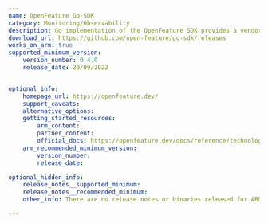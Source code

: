 ```yaml
---
name: OpenFeature Go-SDK
category: Monitoring/Observability
description: Go implementation of the OpenFeature SDK provides a vendor-agnostic, community-driven API for feature flagging.
download_url: https://github.com/open-feature/go-sdk/releases
works_on_arm: true
supported_minimum_version:
    version_number: 0.4.0
    release_date: 20/09/2022


optional_info:
    homepage_url: https://openfeature.dev/
    support_caveats:
    alternative_options:
    getting_started_resources:
        arm_content:
        partner_content:
        official_docs: https://openfeature.dev/docs/reference/technologies/server/go
    arm_recommended_minimum_version:
        version_number:
        release_date:

optional_hidden_info:
    release_notes__supported_minimum:
    release_notes__recommended_minimum:
    other_info: There are no release notes or binaries released for ARM64. However, OpenFeature Go-SDK can be installed from the version 0.4.0.

---
```

